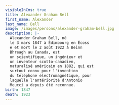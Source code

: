 ```yaml
---
visibleInCms: true
title: Alexander Graham Bell
first_name: Alexander
last_name: Bell
image: /images/persons/alexander-graham-bell.jpg
description: |-
  Alexander Graham Bell, né
  le 3 mars 1847 à Édimbourg en Écoss
  e et mort le 2 août 1922 à Beinn
  Bhreagh au Canada, est
  un scientifique, un ingénieur et
  un inventeur scotto-canadien,
  naturalisé américain en 1882, qui est
  surtout connu pour l'invention
  du téléphone électromagnétique, pour
  laquelle l'antériorité d'Antonio
  Meucci a depuis été reconnue.
birth: 1847
death: 1923
---
```


